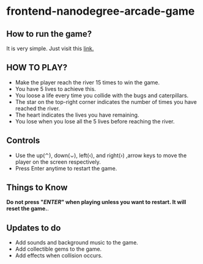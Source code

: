 # frontend-nanodegree-arcade-game


## How to run the game?
  It is very simple. Just visit this [link.](https://ashokviswa96.github.io/Arcade-Game/)

## HOW TO PLAY?

  * Make the player reach the river 15 times to win the game.
  * You have 5 lives to achieve this.
  * You loose a life every time you collide with the bugs and caterpillars.
  * The star on the top-right corner indicates the number of times you have reached the river.
  * The heart indicates the lives you have remaining.
  * You lose when you lose all the 5 lives before reaching the river.

## Controls
  * Use the up(⌃), down(⌄), left(‹), and right(›) ,arrow keys to move the player on the screen respectively.
  * Press Enter anytime to restart the game.


## Things to Know
  **Do not press "*ENTER*" when playing unless you want to restart. It will reset the game.**.

## Updates to do
  * Add sounds and background music to the game.
  * Add collectible gems to the game.
  * Add effects when collision occurs.
